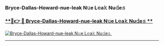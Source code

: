 ### Bryce-Dallas-Howard-nue-leak N𝚞e L𝚎a𝚔 Nu𝚍e𝚜   

### [ **🔗👉 🔴 Bryce-Dallas-Howard-nue-leak N𝚞e L𝚎a𝚔 Nu𝚍e𝚜 **](https://taap.it/xNRuk4)  

[![Bryce-Dallas-Howard-nue-leak N𝚞e L𝚎a𝚔 Nu𝚍e𝚜 ](https://i.imgur.com/0qMVB7G.gif)](https://taap.it/xNRuk4)  

___  
